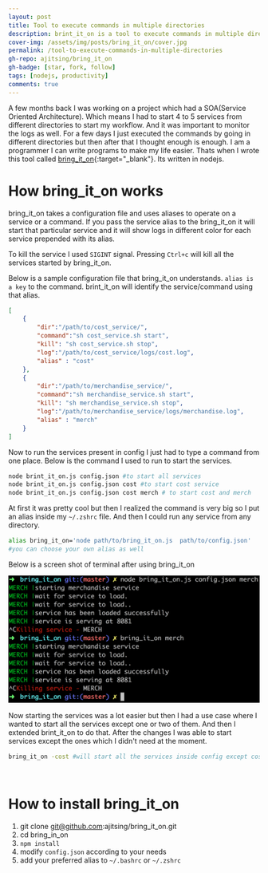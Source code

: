 ```yaml
---
layout: post
title: Tool to execute commands in multiple directories
description: brint_it_on is a tool to execute commands in multiple directories, it takes a configuration file which provides all the info of the directories and commands.
cover-img: /assets/img/posts/bring_it_on/cover.jpg
permalink: /tool-to-execute-commands-in-multiple-directories
gh-repo: ajitsing/bring_it_on
gh-badge: [star, fork, follow]
tags: [nodejs, productivity]
comments: true
---
```


A few months back I was working on a project which had a SOA(Service Oriented Architecture). Which means I had to start 4 to 5 services from different directories to start my workflow. And it was important to monitor the logs as well. For a few days I just executed the commands by going in different directories but then after that I thought enough is enough. I am a programmer I can write programs to make my life easier. Thats when I wrote this tool called [bring_it_on](https://github.com/ajitsing/bring_it_on){:target="_blank"}. Its written in nodejs.

# How bring_it_on works

bring_it_on takes a configuration file and uses aliases to operate on a service or a command. If you pass the service alias to the bring_it_on it will start that particular service and it will show logs in different color for each service prepended with its alias.


To kill the service I used `SIGINT` signal. Pressing `Ctrl+c` will kill all the services started by bring_it_on.

Below is a sample configuration file that bring_it_on understands. `alias is a key` to the command. brint_it_on will identify the service/command using that alias.

```json
[
	{
		"dir":"/path/to/cost_service/", 
		"command":"sh cost_service.sh start", 
		"kill": "sh cost_service.sh stop", 
		"log":"/path/to/cost_service/logs/cost.log",
		"alias" : "cost"
	},
	{
		"dir":"/path/to/merchandise_service/", 
		"command":"sh merchandise_service.sh start", 
		"kill": "sh merchandise_service.sh stop", 
		"log":"/path/to/merchandise_service/logs/merchandise.log",
		"alias" : "merch"
	}
]
```

Now to run the services present in config I just had to type a command from one place. Below is the command I used to run to start the services.

```bash
node brint_it_on.js config.json #to start all services
node brint_it_on.js config.json cost #to start cost service
node brint_it_on.js config.json cost merch # to start cost and merch
```

At first it was pretty cool but then I realized the command is very big so I put an alias inside my `~/.zshrc` file. And then I could run any service from any directory.

```bash
alias bring_it_on='node path/to/bring_it_on.js  path/to/config.json'
#you can choose your own alias as well
```

Below is a screen shot of terminal after using bring_it_on

![Crepe](/assets/img/posts/bring_it_on/bring_it_on_1.png)

Now starting the services was a lot easier but then I had a use case where I wanted to start all the services except one or two of them. And then I extended brint_it_on to do that. After the changes I was able to start services except the ones which I didn't need at the moment.

```bash
bring_it_on -cost #will start all the services inside config except cost service
```
<br>

# How to install bring_it_on

1. git clone git@github.com:ajitsing/bring_it_on.git
2. cd bring_in_on
3. `npm install`
4. modify `config.json` according to your needs
5. add your preferred alias to `~/.bashrc` or `~/.zshrc`

